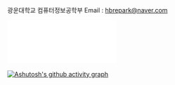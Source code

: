 광운대학교 컴퓨터정보공학부
Email : hbrepark@naver.com


<img src="https://raw.githubusercontent.com/dkssud8150/github-stats-transparent/output/generated/languages.svg" width="49.2%" />

[![Ashutosh's github activity graph](https://activity-graph.herokuapp.com/graph?username=dkssud8150&theme=nord)](https://github.com/ashutosh00710/github-readme-activity-graph)


<!--
**hbeooooooom/hbeooooooom** is a ✨ _special_ ✨ repository because its `README.md` (this file) appears on your GitHub profile.

Here are some ideas to get you started:

- 🔭 I’m currently working on ...
- 🌱 I’m currently learning ...
- 👯 I’m looking to collaborate on ...
- 🤔 I’m looking for help with ...
- 💬 Ask me about ...
- 📫 How to reach me: ...
- 😄 Pronouns: ...
- ⚡ Fun fact: ...
-->
